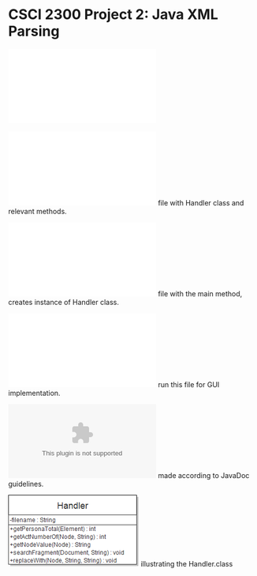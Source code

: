 # CSCI 2300 Project 2: Java XML Parsing

![Project Description][DESC]

![Handler.java][Handler] file with Handler class and relevant methods.

![Driver.java][Driver] file with the main method, creates instance of Handler class.

![Main.java][Main] run this file for GUI implementation.

![Documentation][Doc] made according to JavaDoc guidelines.

![UML Diagram][UML] illustrating the Handler.class

[DESC]: /project_2/P2.pdf "Project Description"
[Handler]: /project_2/Handler.java "Handler.java"
[Driver]: /project_2/Driver.java "Driver.java"
[Main]: /project_2/Main.java "Main.java"
[Doc]: /project_2/Documentation.docx "Documentation"
[UML]: /project_2/HandlerUML.png "UML Diagram"